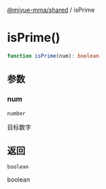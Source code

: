 [@miyue-mma/shared](../index.md) / isPrime

# isPrime()

```ts
function isPrime(num): boolean
```

## 参数

### num

`number`

目标数字

## 返回

`boolean`

boolean
